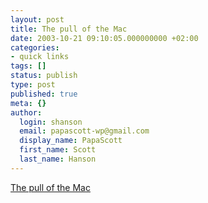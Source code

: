 ```yaml
---
layout: post
title: The pull of the Mac
date: 2003-10-21 09:10:05.000000000 +02:00
categories:
- quick links
tags: []
status: publish
type: post
published: true
meta: {}
author:
  login: shanson
  email: papascott-wp@gmail.com
  display_name: PapaScott
  first_name: Scott
  last_name: Hanson
---
```

<p><a title="Apple is evil.... but Macs are so cool!" href="http://www.kryogenix.org/days/561.html">The pull of the Mac</a></p>
